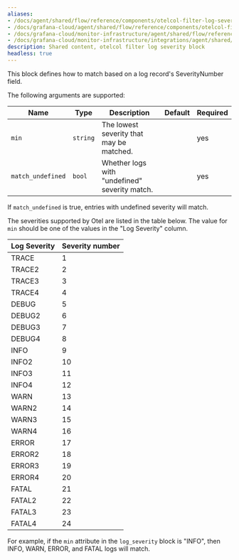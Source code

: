 ```yaml
---
aliases:
- /docs/agent/shared/flow/reference/components/otelcol-filter-log-severity-block/
- /docs/grafana-cloud/agent/shared/flow/reference/components/otelcol-filter-log-severity-block/
- /docs/grafana-cloud/monitor-infrastructure/agent/shared/flow/reference/components/otelcol-filter-log-severity-block/
- /docs/grafana-cloud/monitor-infrastructure/integrations/agent/shared/flow/reference/components/otelcol-filter-log-severity-block/
description: Shared content, otelcol filter log severity block
headless: true
---
```


This block defines how to match based on a log record's SeverityNumber field.

The following arguments are supported:

Name              | Type     | Description                                   | Default | Required
------------------|----------|-----------------------------------------------|---------|---------
`min`             | `string` | The lowest severity that may be matched.      |         | yes
`match_undefined` | `bool`   | Whether logs with "undefined" severity match. |         | yes

If `match_undefined` is true, entries with undefined severity will match.

The severities supported by Otel are listed in the table below.
The value for `min` should be one of the values in the "Log Severity" column.

Log Severity | Severity number
-------------|----------------
TRACE        | 1
TRACE2       | 2
TRACE3       | 3
TRACE4       | 4
DEBUG        | 5
DEBUG2       | 6
DEBUG3       | 7
DEBUG4       | 8
INFO         | 9
INFO2        | 10
INFO3        | 11
INFO4        | 12
WARN         | 13
WARN2        | 14
WARN3        | 15
WARN4        | 16
ERROR        | 17
ERROR2       | 18
ERROR3       | 19
ERROR4       | 20
FATAL        | 21
FATAL2       | 22
FATAL3       | 23
FATAL4       | 24

For example, if the `min` attribute in the `log_severity` block is "INFO", then
INFO, WARN, ERROR, and FATAL logs will match.
